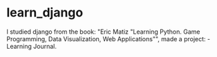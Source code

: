# learn_django
I studied django from the book: "Eric Matiz "Learning Python. Game Programming, Data Visualization, Web Applications"", made a project: - Learning Journal.
